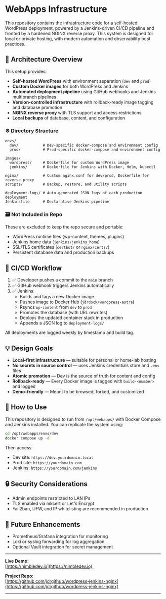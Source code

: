 
# WebApps Infrastructure

This repository contains the infrastructure code for a self-hosted WordPress deployment, powered by a Jenkins-driven CI/CD pipeline and fronted by a hardened NGINX reverse proxy. This system is designed for local or private hosting, with modern automation and observability best practices.

## 🔧 Architecture Overview

This setup provides:

- **Self-hosted WordPress** with environment separation (`dev` and `prod`)
- **Custom Docker images** for both WordPress and Jenkins
- **Automated deployment pipeline** using GitHub webhooks and Jenkins multibranch pipelines
- **Version-controlled infrastructure** with rollback-ready image tagging and database promotion
- **NGINX reverse proxy** with TLS support and access restrictions
- **Local backups** of database, content, and configuration

### ⚙️ Directory Structure

```
envs/
  dev/           # Dev-specific docker-compose and environment config
  prod/          # Prod-specific docker-compose and environment config

images/
  wordpress/     # Dockerfile for custom WordPress image
  jenkins/       # Dockerfile for Jenkins with Docker, Helm, kubectl

nginx/           # Custom nginx.conf for dev/prod, Dockerfile for reverse proxy
scripts/         # Backup, restore, and utility scripts

deployment-logs/ # Auto-generated JSON logs of each production deployment
Jenkinsfile      # Declarative Jenkins pipeline
```

### 🗃️ Not Included in Repo

These are excluded to keep the repo secure and portable:

- WordPress runtime files (wp-content, themes, plugins)
- Jenkins home data (`jenkins/jenkins_home`)
- SSL/TLS certificates (`certbot/` or `nginx/certs/`)
- Persistent database data and production backups

## 🚀 CI/CD Workflow

1. ✅ Developer pushes a commit to the `main` branch
2. ✅ GitHub webhook triggers Jenkins automatically
3. ✅ Jenkins:
   - Builds and tags a new Docker image
   - Pushes image to Docker Hub (`jdrdock/wordpress-astra`)
   - Rsyncs `wp-content` from `dev` to `prod`
   - Promotes the database (with URL rewrites)
   - Deploys the updated container stack in production
   - Appends a JSON log to `deployment-logs/`

All deployments are logged weekly by timestamp and build tag.

## 💡 Design Goals

- **Local-first infrastructure** — suitable for personal or home-lab hosting
- **No secrets in source control** — uses Jenkins credentials store and `.env` files
- **Atomic promotion** — Dev is the source of truth for content and config
- **Rollback-ready** — Every Docker image is tagged with `build-<number>` and logged
- **Demo-friendly** — Meant to be browsed, forked, and customized

## 📁 How to Use

This repository is designed to run from `/opt/webapps/` with Docker Compose and Jenkins installed. You can replicate the system using:

```bash
cd /opt/webapps/envs/dev
docker compose up -d
```

Then access:

- Dev site: `https://dev.yourdomain.local`
- Prod site: `https://yourdomain.com`
- Jenkins: `https://yourdomain.com/jenkins`

## 🔒 Security Considerations

- Admin endpoints restricted to LAN IPs
- TLS enabled via mkcert or Let's Encrypt
- Fail2ban, UFW, and IP whitelisting are recommended in production

## 🧪 Future Enhancements

- Prometheus/Grafana integration for monitoring
- Loki or syslog forwarding for log aggregation
- Optional Vault integration for secret management

---

**Live Demo:**  
[https://nimbledev.io](https://nimbledev.io)

**Project Repo:**  
[https://github.com/jdrgithub/wordpress-jenkins-nginx](https://github.com/jdrgithub/wordpress-jenkins-nginx)

---

